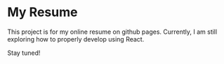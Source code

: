 # My Resume
This project is for my online resume on github pages. Currently, I am still exploring how to properly develop using React.

Stay tuned!
